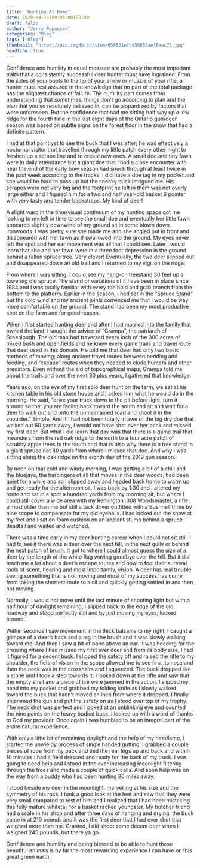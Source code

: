 ```yaml
---
title: "Hunting At Home"
date: 2020-04-23T09:03:08+08:00
draft: false
author: "Jerry Papousek"
categories: "Blog"
tags: ["Blog"]
thumbnail: "https://pic.imgdb.cn/item/658501efc458853aef8aec71.jpg"
headline: true
---
```


Confidence and humility in equal measure are probably the most important traits that a consistently successful deer hunter must have ingrained. From the soles of your boots to the tip of your arrow or muzzle of your rifle, a hunter must rest assured in the knowledge that no part of the total package has the slightest chance of failure. The humility part comes from understanding that sometimes, things don’t go according to plan and the plan that you so resolutely believed in, can be jeopardized by factors that were unforeseen. But the confidence that had me sitting half way up a low ridge for the fourth time in the last eight days of the Ontario gun/deer season was based on subtle signs on the forest floor in the snow that had a definite pattern.

<!--more-->

I had at that point yet to see the buck that I was after; he was effectively a nocturnal visitor that travelled through my little patch every other night to freshen up a scrape line and to create new ones. A small doe and tiny fawn were in daily attendance but a giant doe that I had a close encounter with near the end of the early bow season had snuck through at least twice in the past week according to the tracks. I did have a doe tag in my pocket and she would be hard to pass up but the sneaky buck intrigued me. His scrapes were not very big and the footprint he left in them was not overly large either and I figured him for a two and half year-old basket 6 pointer with very tasty and tender backstraps. My kind of deer!

A slight warp in the time/visual continuum of my hunting space got me looking to my left in time to see the small doe and eventually her little fawn appeared slightly downwind of my ground sit in some blown down ironwoods. I was pretty sure she made me and she angled out in front and disappeared with her fawn as if swallowed into the ground. My eyes never left the spot and her ear movement was all that I could see. Later I would learn that she and her fawn were in a three foot depression in the ground behind a fallen spruce tree. Very clever! Eventually, the two deer slipped out and disappeared down an old trail and I returned to my vigil on the ridge.

From where I was sitting, I could see my hang-on treestand 30 feet up a towering old spruce. The stand or variations of it have been in place since 1984 and I was totally familiar with every toe hold and grab branch from the bottom to the platform. Earlier in the season, I had sat in the “Spruce Stand” but the cold wind and my ancient joints convinced me that I would be way more comfortable on the ground. The stand had been my most productive spot on the farm and for good reason.

When I first started hunting deer and after I had married into the family that owned the land, I sought the advice of “Grampa”, the patriarch of Greenlough. The old man had traversed every inch of the 300 acres of mixed bush and open fields and he knew every game trails and travel route that deer used in this domain. He told me that deer had only two basic methods of moving; along ancient travel routes between bedding and feeding, and ”escape” routes when they needed to elude hunters and other predators. Even without the aid of topographical maps, Grampa told me about the trails and over the next 30 plus years, I gathered that knowledge.

Years ago, on the eve of my first solo deer hunt on the farm, we sat at his kitchen table in his old stone house and I asked him what he would do in the morning. He said, “drive your truck down to the pit before light, turn it around so that you are facing back toward the south and sit and wait for a deer to walk out and onto the unmaintained road and shoot it in the shoulder.” Simple.  And if I had not been totally in awe of the big dry doe that walked out 60 yards away, I would not have shot over her back and missed my first deer. But what I did learn that day was that there is a game trail that meanders from the red oak ridge to the north to a four acre patch of scrubby apple trees to the south and that is also why there is a tree stand in a giant spruce not 80 yards from where I missed that doe. And why I was sitting along the oak ridge on the eighth day of the 2019 gun season.

By noon on that cold and windy morning, I was getting a bit of a chill and the bluejays, the harbingers of all that moves in the deer woods, had been quiet for a while and so I slipped away and headed back home to warm up and get ready for the afternoon sit. I was back by 1:30 and I altered my route and sat in a spot a hundred yards from my morning sit, but where I could still cover a wide area with my Remington .308 Woodsmaster, a rifle almost older than me but still a tack driver outfitted with a Bushnell three by nine scope to compensate for my old eyeballs. I had kicked out the snow at my feet and I sat on foam cushion on an ancient stump behind a spruce deadfall and waited and watched.

There was a time early in my deer hunting career when I could not sit still. I had to see if there was a deer over the next hill, in the next gully or behind the next patch of brush. It got to where I could almost guess the size of a deer by the length of the white flag waving goodbye over the hill. But it did teach me a lot about a deer’s escape routes and how to fool their survival tools of scent, hearing and most importantly, vision. A deer has real trouble seeing something that is not moving and most of my success has come from taking the shortest route to a sit and quickly getting settled in and then not moving.

Normally, I would not move until the last minute of shooting light but with a half hour of daylight remaining, I slipped back to the edge of the old roadway and stood perfectly still and by just moving my eyes, looked around.

Within seconds I saw movement in the thick balsams to my right. I caught a glimpse of a deer’s back and a leg in the brush and it was slowly walking toward me. And then I saw a bit of bone above an ear. It was heading for the crossing where I had missed my first ever deer and from its body size, I had it figured for a decent buck. I slipped the safety off and raised the rifle to my shoulder, the field of vision in the scope allowed me to see first its nose and then the neck was in the crosshairs and I squeezed. The buck dropped like a stone and I took a step towards it. I looked down at the rifle and saw that the empty shell and a piece of ice were jammed in the action. I slipped my hand into my pocket and grabbed my folding knife as I slowly walked toward the buck that hadn’t moved an inch from where it dropped. I finally unjammed the gun and put the safety on as I stood over top of my trophy. The neck shot was perfect and I poked at an unblinking eye and counted the nine points on the heavy bodied buck. I looked up with a word of thanks to God my provider. Once again I was humbled to be an integral part of the entire natural experience.

With only a little bit of remaining daylight and the help of my headlamp, I started the unwieldy process of single handed gutting. I grabbed a couple pieces of rope from my pack and tied the rear legs up and back and within 10 minutes I had it field dressed and ready for the back of my truck. I was going to need help and I stood in the ever increasing moonlight filtering through the trees and made a couple of quick calls. And soon help was on the way from a buddy who had been hunting 20 miles away.

I stood beside my deer in the moonlight, marvelling at his size and the symmetry of his rack. I took a good look at the feet and saw that they were very small compared to rest of him and I realized that I had been mistaking this fully mature whitetail for a basket racked youngster. My butcher friend had a scale in his shop and after three days of hanging and drying, the buck came in at 210 pounds and it was the first deer that I had ever shot that weighed more than me. Granted, I did shoot some decent deer when I weighed 245 pounds, but there ya go.

Confidence and humility and being blessed to be able to hunt these beautiful animals is by far the most rewarding experience I can have on this great green earth.
